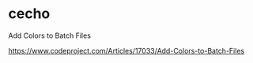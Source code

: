 # cecho
Add Colors to Batch Files

https://www.codeproject.com/Articles/17033/Add-Colors-to-Batch-Files